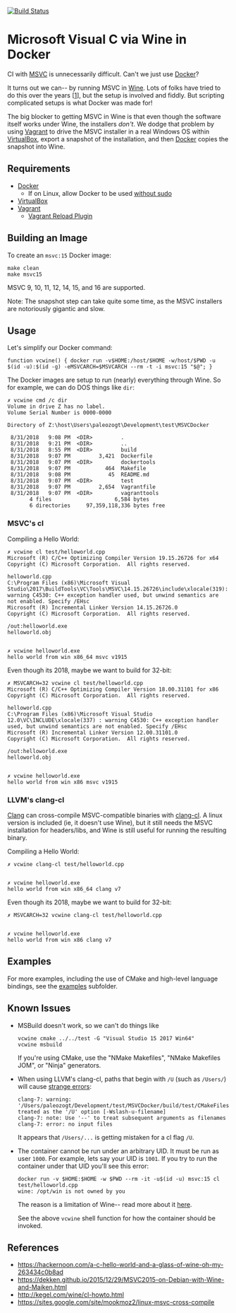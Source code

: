 [![Build Status](https://dev.azure.com/paleozogt/MSVCDocker/_apis/build/status/paleozogt.MSVCDocker?branchName=master)](https://dev.azure.com/paleozogt/MSVCDocker/_build/latest?definitionId=3&branchName=master)

# Microsoft Visual C via Wine in Docker

CI with [MSVC](https://visualstudio.microsoft.com/vs/community/) is unnecessarily difficult. Can't we just use [Docker](https://www.docker.com/get-started)?

It turns out we can-- by running MSVC in [Wine](https://www.winehq.org/).  Lots of folks have tried to do this over the years [[1](README.md#references)], but the setup is involved and fiddly.  But scripting complicated setups is what Docker was made for!

The big blocker to getting MSVC in Wine is that even though the software itself works under Wine, the installers *don't*.  We dodge that problem by using [Vagrant](https://www.vagrantup.com/downloads.html) to drive the MSVC installer in a real Windows OS within [VirtualBox](https://www.virtualbox.org/wiki/Downloads), export a snapshot of the installation, and then [Docker](https://www.docker.com/get-started) copies the snapshot into Wine.

## Requirements

 * [Docker](https://www.docker.com/get-started)
    * If on Linux, allow Docker to be used [without sudo](https://docs.docker.com/engine/installation/linux/linux-postinstall/)
 * [VirtualBox](https://www.virtualbox.org/wiki/Downloads)
 * [Vagrant](https://www.vagrantup.com/downloads.html)
    * [Vagrant Reload Plugin](https://github.com/aidanns/vagrant-reload)

## Building an Image

To create an `msvc:15` Docker image:

```
make clean
make msvc15
```

MSVC 9, 10, 11, 12, 14, 15, and 16 are supported.

Note: The snapshot step can take quite some time, as the MSVC installers are notoriously gigantic and slow.

## Usage

Let's simplify our Docker command:
```
function vcwine() { docker run -v$HOME:/host/$HOME -w/host/$PWD -u $(id -u):$(id -g) -eMSVCARCH=$MSVCARCH --rm -t -i msvc:15 "$@"; }
```

The Docker images are setup to run (nearly) everything through Wine.  So for example, we can do DOS things like `dir`:

```
✗ vcwine cmd /c dir
Volume in drive Z has no label.
Volume Serial Number is 0000-0000

Directory of Z:\host\Users\paleozogt\Development\test\MSVCDocker

 8/31/2018   9:08 PM  <DIR>         .
 8/31/2018   9:21 PM  <DIR>         ..
 8/31/2018   8:55 PM  <DIR>         build
 8/31/2018   9:07 PM         3,421  Dockerfile
 8/31/2018   9:07 PM  <DIR>         dockertools
 8/31/2018   9:07 PM           464  Makefile
 8/31/2018   9:08 PM            45  README.md
 8/31/2018   9:07 PM  <DIR>         test
 8/31/2018   9:07 PM         2,654  Vagrantfile
 8/31/2018   9:07 PM  <DIR>         vagranttools
       4 files                    6,584 bytes
       6 directories     97,359,118,336 bytes free
```

### MSVC's cl

Compiling a Hello World:
```
✗ vcwine cl test/helloworld.cpp 
Microsoft (R) C/C++ Optimizing Compiler Version 19.15.26726 for x64
Copyright (C) Microsoft Corporation.  All rights reserved.

helloworld.cpp
C:\Program Files (x86)\Microsoft Visual Studio\2017\BuildTools\VC\Tools\MSVC\14.15.26726\include\xlocale(319): warning C4530: C++ exception handler used, but unwind semantics are not enabled. Specify /EHsc
Microsoft (R) Incremental Linker Version 14.15.26726.0
Copyright (C) Microsoft Corporation.  All rights reserved.

/out:helloworld.exe 
helloworld.obj 


✗ vcwine helloworld.exe
hello world from win x86_64 msvc v1915
```

Even though its 2018, maybe we want to build for 32-bit:
```
✗ MSVCARCH=32 vcwine cl test/helloworld.cpp
Microsoft (R) C/C++ Optimizing Compiler Version 18.00.31101 for x86
Copyright (C) Microsoft Corporation.  All rights reserved.

helloworld.cpp
C:\Program Files (x86)\Microsoft Visual Studio 12.0\VC\INCLUDE\xlocale(337) : warning C4530: C++ exception handler used, but unwind semantics are not enabled. Specify /EHsc
Microsoft (R) Incremental Linker Version 12.00.31101.0
Copyright (C) Microsoft Corporation.  All rights reserved.

/out:helloworld.exe
helloworld.obj


✗ vcwine helloworld.exe
hello world from win x86 msvc v1915
```

### LLVM's clang-cl

[Clang](https://clang.llvm.org/) can cross-compile MSVC-compatible binaries with [clang-cl](http://blog.llvm.org/2018/03/clang-is-now-used-to-build-chrome-for.html).
A linux version is included (ie, it doesn't use Wine), but it still needs the MSVC installation for headers/libs, and Wine is still useful for running
the resulting binary.

Compiling a Hello World:
```
✗ vcwine clang-cl test/helloworld.cpp 


✗ vcwine helloworld.exe
hello world from win x86_64 clang v7
```

Even though its 2018, maybe we want to build for 32-bit:
```
✗ MSVCARCH=32 vcwine clang-cl test/helloworld.cpp


✗ vcwine helloworld.exe
hello world from win x86 clang v7
```

## Examples

For more examples, including the use of CMake and high-level language bindings, see the [examples](examples) subfolder.

## Known Issues

* MSBuild doesn't work, so we can't do things like

  ```
  vcwine cmake ../../test -G "Visual Studio 15 2017 Win64"
  vcwine msbuild
  ```

  If you're using CMake, use the "NMake Makefiles", "NMake Makefiles JOM", or "Ninja" generators.

* When using LLVM's clang-cl, paths that begin with `/U` (such as `/Users/`) will cause [strange errors](https://reviews.llvm.org/D29198):

  ```
  clang-7: warning: '/Users/paleozogt/Development/test/MSVCDocker/build/test/CMakeFiles/CMakeTmp/testCCompiler.c' treated as the '/U' option [-Wslash-u-filename]
  clang-7: note: Use '--' to treat subsequent arguments as filenames
  clang-7: error: no input files
  ```

  It appears that `/Users/...` is getting mistaken for a cl flag `/U`.

* The container cannot be run under an arbitrary UID.  It must be run as user `1000`.  For example, lets say your UID is `1001`.  If you try to run the container under that UID you'll see this error:
  ```
  docker run -v $HOME:$HOME -w $PWD --rm -it -u$(id -u) msvc:15 cl test/helloworld.cpp
  wine: /opt/win is not owned by you
  ```

  The reason is a limitation of Wine-- read more about it [here](https://wiki.winehq.org/FAQ#Can_I_install_applications_to_be_shared_by_multiple_users.3F).

  See the above `vcwine` shell function for how the container should be invoked.  

## References
 * https://hackernoon.com/a-c-hello-world-and-a-glass-of-wine-oh-my-263434c0b8ad
 * https://dekken.github.io/2015/12/29/MSVC2015-on-Debian-with-Wine-and-Maiken.html
 * http://kegel.com/wine/cl-howto.html
 * https://sites.google.com/site/mookmoz2/linux-msvc-cross-compile
